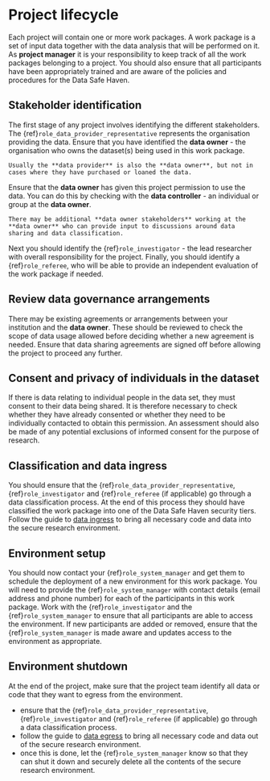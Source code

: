 # Project lifecycle

Each project will contain one or more work packages.
A work package is a set of input data together with the data analysis that will be performed on it.
As **project manager** it is your responsibility to keep track of all the work packages belonging to a project.
You should also ensure that all participants have been appropriately trained and are aware of the policies and procedures for the Data Safe Haven.

## Stakeholder identification

The first stage of any project involves identifying the different stakeholders.
The {ref}`role_data_provider_representative` represents the organisation providing the data.
Ensure that you have identified the **data owner** - the organisation who owns the dataset(s) being used in this work package.

```{hint}
Usually the **data provider** is also the **data owner**, but not in cases where they have purchased or loaned the data.
```

Ensure that the **data owner** has given this project permission to use the data.
You can do this by checking with the **data controller** - an individual or group at the **data owner**.

```{hint}
There may be additional **data owner stakeholders** working at the **data owner** who can provide input to discussions around data sharing and data classification.
```

Next you should identify the {ref}`role_investigator` - the lead researcher with overall responsibility for the project.
Finally, you should identify a {ref}`role_referee`, who will be able to provide an independent evaluation of the work package if needed.

## Review data governance arrangements

There may be existing agreements or arrangements between your institution and the **data owner**.
These should be reviewed to check the scope of data usage allowed before deciding whether a new agreement is needed.
Ensure that data sharing agreements are signed off before allowing the project to proceed any further.

## Consent and privacy of individuals in the dataset

If there is data relating to individual people in the data set, they must consent to their data being shared.
It is therefore necessary to check whether they have already consented or whether they need to be individually contacted to obtain this permission.
An assessment should also be made of any potential exclusions of informed consent for the purpose of research.

## Classification and data ingress

You should ensure that the {ref}`role_data_provider_representative`, {ref}`role_investigator` and {ref}`role_referee` (if applicable) go through a data classification process.
At the end of this process they should have classified the work package into one of the Data Safe Haven security tiers.
Follow the guide to [data ingress](data_ingress.md) to bring all necessary code and data into the secure research environment.

## Environment setup

You should now contact your {ref}`role_system_manager` and get them to schedule the deployment of a new environment for this work package.
You will need to provide the {ref}`role_system_manager` with contact details (email address and phone number) for each of the participants in this work package.
Work with the {ref}`role_investigator` and the {ref}`role_system_manager` to ensure that all participants are able to access the environment.
If new participants are added or removed, ensure that the {ref}`role_system_manager` is made aware and updates access to the environment as appropriate.

## Environment shutdown

At the end of the project, make sure that the project team identify all data or code that they want to egress from the environment.

- ensure that the {ref}`role_data_provider_representative`, {ref}`role_investigator` and {ref}`role_referee` (if applicable) go through a data classification process.
- follow the guide to [data egress](data_egress.md) to bring all necessary code and data out of the secure research environment.
- once this is done, let the {ref}`role_system_manager` know so that they can shut it down and securely delete all the contents of the secure research environment.
